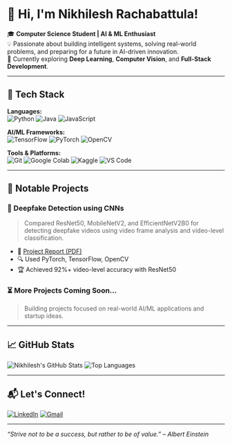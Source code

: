 # 👋 Hi, I'm Nikhilesh Rachabattula!

🎓 **Computer Science Student | AI & ML Enthusiast**  
💡 Passionate about building intelligent systems, solving real-world problems, and preparing for a future in AI-driven innovation.  
🚀 Currently exploring **Deep Learning**, **Computer Vision**, and **Full-Stack Development**.

---

## 🔧 Tech Stack

**Languages:**  
![Python](https://img.shields.io/badge/Python-3776AB?style=flat&logo=python&logoColor=white)
![Java](https://img.shields.io/badge/Java-ED8B00?style=flat&logo=openjdk&logoColor=white)
![JavaScript](https://img.shields.io/badge/JavaScript-F7DF1E?style=flat&logo=javascript&logoColor=black)

**AI/ML Frameworks:**  
![TensorFlow](https://img.shields.io/badge/TensorFlow-FF6F00?style=flat&logo=tensorflow&logoColor=white)
![PyTorch](https://img.shields.io/badge/PyTorch-EE4C2C?style=flat&logo=pytorch&logoColor=white)
![OpenCV](https://img.shields.io/badge/OpenCV-5C3EE8?style=flat&logo=opencv&logoColor=white)

**Tools & Platforms:**  
![Git](https://img.shields.io/badge/Git-F05032?style=flat&logo=git&logoColor=white)
![Google Colab](https://img.shields.io/badge/Colab-F9AB00?style=flat&logo=googlecolab&logoColor=white)
![Kaggle](https://img.shields.io/badge/Kaggle-20BEFF?style=flat&logo=kaggle&logoColor=white)
![VS Code](https://img.shields.io/badge/VS--Code-007ACC?style=flat&logo=visual-studio-code&logoColor=white)

---

## 📌 Notable Projects

### 🧠 Deepfake Detection using CNNs
> Compared ResNet50, MobileNetV2, and EfficientNetV2B0 for detecting deepfake videos using video frame analysis and video-level classification.

- 📄 [Project Report (PDF)](./Deepfake%20Detection%20Report.pdf)
- 🔍 Used PyTorch, TensorFlow, OpenCV
- 🏆 Achieved 92%+ video-level accuracy with ResNet50

### ⏳ More Projects Coming Soon...
> Building projects focused on real-world AI/ML applications and startup ideas.

---

## 📈 GitHub Stats

![Nikhilesh's GitHub Stats](https://github-readme-stats.vercel.app/api?username=nikhilesh-r&show_icons=true&theme=radical)
![Top Languages](https://github-readme-stats.vercel.app/api/top-langs/?username=nikhilesh-r&layout=compact&theme=radical)

---

## 📬 Let's Connect!

[![LinkedIn](https://img.shields.io/badge/LinkedIn-blue?style=flat&logo=linkedin)](https://in.linkedin.com/in/nikhilesh-rachabattula-51651128b)
[![Gmail](https://img.shields.io/badge/Gmail-D14836?style=flat&logo=gmail&logoColor=white)](nikhileshrachabattula@gmail.com)

---

_“Strive not to be a success, but rather to be of value.” – Albert Einstein_

